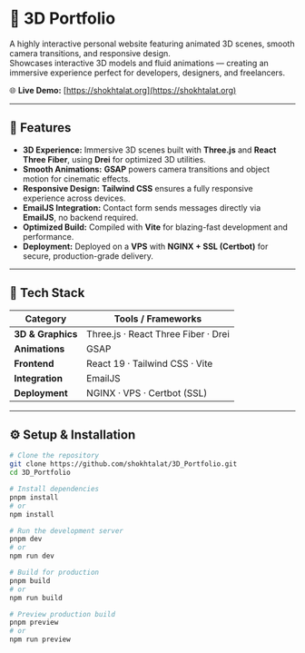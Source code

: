 # 🎨 3D Portfolio

A highly interactive personal website featuring animated 3D scenes, smooth camera transitions, and responsive design.  
Showcases interactive 3D models and fluid animations — creating an immersive experience perfect for developers, designers, and freelancers.

🌐 **Live Demo:** [https://shokhtalat.org](https://shokhtalat.org)

---

## 🚀 Features

- **3D Experience:** Immersive 3D scenes built with **Three.js** and **React Three Fiber**, using **Drei** for optimized 3D utilities.  
- **Smooth Animations:** **GSAP** powers camera transitions and object motion for cinematic effects.  
- **Responsive Design:** **Tailwind CSS** ensures a fully responsive experience across devices.  
- **EmailJS Integration:** Contact form sends messages directly via **EmailJS**, no backend required.  
- **Optimized Build:** Compiled with **Vite** for blazing-fast development and performance.  
- **Deployment:** Deployed on a **VPS** with **NGINX + SSL (Certbot)** for secure, production-grade delivery.

---

## 🧩 Tech Stack

| Category | Tools / Frameworks |
|-----------|--------------------|
| **3D & Graphics** | Three.js · React Three Fiber · Drei |
| **Animations** | GSAP |
| **Frontend** | React 19 · Tailwind CSS · Vite |
| **Integration** | EmailJS |
| **Deployment** | NGINX · VPS · Certbot (SSL) |

---

## ⚙️ Setup & Installation

```bash
# Clone the repository
git clone https://github.com/shokhtalat/3D_Portfolio.git
cd 3D_Portfolio

# Install dependencies
pnpm install
# or
npm install

# Run the development server
pnpm dev
# or
npm run dev

# Build for production
pnpm build
# or
npm run build

# Preview production build
pnpm preview
# or
npm run preview
